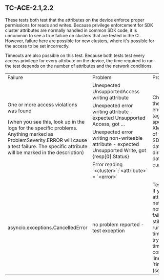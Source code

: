 ## TC-ACE-2.1,2.2

These tests both test that the attributes on the device enforce proper permissions for reads and writes. Because privilege enforcement for SDK cluster attributes are normally handled in common SDK code, it is uncommon to see a true failure on clusters that are tested in the CI. However, failure here are possible for new clusters, where it's possible for the access to be set incorrectly.

Timeouts are also possible on this test. Because both tests test every access privilege for every attribute on the device, the time required to run the test depends on the number of attributes and the network conditions.

<table>
  <tr>
   <td>Failure
   </td>
   <td>Problem
   </td>
   <td>Probably root cause
   </td>
  </tr>
  <tr>
   <td rowspan="4" >One or more access violations was found
<p>
(when you see this, look up in the logs for the specific problems. Anything marked as ProblemSeverity.ERROR will cause a test failure. The specific attribute will be marked in the description)
   </td>
   <td>Unexpected UnsupportedAccess writing attribute
   </td>
   <td rowspan="4" >Check the XML for the cluster and ensure the access tag matches the spec. Ensure the XML representation of the spec in the SDK data_model/clusters directory is up to date with the current spec
   </td>
  </tr>
  <tr>
   <td>Unexpected error writing attribute - expected Unsupported Access, got …
   </td>
  </tr>
  <tr>
   <td>Unexpected error writing non-writeable attribute - expected Unsupported Write, got {resp[0].Status}
   </td>
  </tr>
  <tr>
   <td>Error reading `&lt;cluster>`:`&lt;attribute>` = `&lt;error>`
   </td>
  </tr>
  <tr>
   <td>asyncio.exceptions.CancelledError
   </td>
   <td>no problem reported - test exception
   </td>
   <td>Test has timed out. If you have many attributes or a slow network, this may not indicate a true failure. If the test still appeared to be running when the timeout happened, try adjusting the timeout on in the config or command line using the `timeout` parameter (set in seconds).
   </td>
  </tr>
</table>

